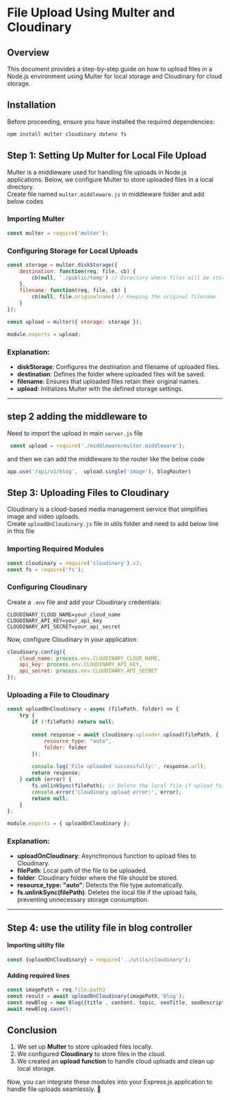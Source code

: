 # File Upload Using Multer and Cloudinary

## Overview
This document provides a step-by-step guide on how to upload files in a Node.js environment using Multer for local storage and Cloudinary for cloud storage.

## Installation
Before proceeding, ensure you have installed the required dependencies:
```sh
npm install multer cloudinary dotenv fs
```

## Step 1: Setting Up Multer for Local File Upload

Multer is a middleware used for handling file uploads in Node.js applications. Below, we configure Multer to store uploaded files in a local directory. <br>
Create file named `multer.middleware.js` in middleware folder and add below codes

### Importing Multer
```js
const multer = require('multer');
```

### Configuring Storage for Local Uploads
```js
const storage = multer.diskStorage({
    destination: function(req, file, cb) {
        cb(null, './public/temp') // Directory where files will be stored
    },
    filename: function(req, file, cb) {
        cb(null, file.originalname) // Keeping the original filename
    }
});

const upload = multer({ storage: storage });

module.exports = upload;
```

### Explanation:
- **diskStorage**: Configures the destination and filename of uploaded files.
- **destination**: Defines the folder where uploaded files will be saved.
- **filename**: Ensures that uploaded files retain their original names.
- **upload**: Initializes Multer with the defined storage settings.

---

## step 2 adding the middleware to 
Need to import the upload in main `server.js` file

```js
 const upload = require('./middleware/multer.middleware');
 ```

 and then we can add the middleware to the router like the below code

 ```js
 app.use('/api/v1/blog',  upload.single('image'), blogRouter)
 ```


## Step 3: Uploading Files to Cloudinary
Cloudinary is a cloud-based media management service that simplifies image and video uploads.<br>
Create `uploadOnCloudinary.js`  file in utils folder and need to add below line in this file

### Importing Required Modules
```js
const cloudinary = require('cloudinary').v2;
const fs = require('fs');
```

### Configuring Cloudinary
Create a `.env` file and add your Cloudinary credentials:
```
CLOUDINARY_CLOUD_NAME=your_cloud_name
CLOUDINARY_API_KEY=your_api_key
CLOUDINARY_API_SECRET=your_api_secret
```

Now, configure Cloudinary in your application:
```js
cloudinary.config({
    cloud_name: process.env.CLOUDINARY_CLOUD_NAME,
    api_key: process.env.CLOUDINARY_API_KEY,
    api_secret: process.env.CLOUDINARY_API_SECRET
});
```

### Uploading a File to Cloudinary
```js
const uploadOnCloudinary = async (filePath, folder) => {
    try {
        if (!filePath) return null;
        
        const response = await cloudinary.uploader.upload(filePath, {
            resource_type: "auto",
            folder: folder
        });
        
        console.log('File uploaded successfully:', response.url);
        return response;
    } catch (error) {
        fs.unlinkSync(filePath); // Delete the local file if upload fails
        console.error('Cloudinary upload error:', error);
        return null;
    }
};

module.exports = { uploadOnCloudinary };
```

### Explanation:
- **uploadOnCloudinary**: Asynchronous function to upload files to Cloudinary.
- **filePath**: Local path of the file to be uploaded.
- **folder**: Cloudinary folder where the file should be stored.
- **resource_type: "auto"**: Detects the file type automatically.
- **fs.unlinkSync(filePath)**: Deletes the local file if the upload fails, preventing unnecessary storage consumption.

---


## Step 4: use the utility file in blog controller
#### Importing uitilty file
```js
const {uploadOnCloudinary} = require('../utils/cloudinary');  
```
#### Adding required lines
```js
const imagePath = req.file.path3
const result = await uploadOnCloudinary(imagePath,'Blog'); 
const newBlog = new Blog({title , content, topic, seoTitle, seoDescription, altImage , slug , image:result.secure_url}) 
await newBlog.save();
```



## Conclusion
1. We set up **Multer** to store uploaded files locally.
2. We configured **Cloudinary** to store files in the cloud.
3. We created an **upload function** to handle cloud uploads and clean up local storage.

Now, you can integrate these modules into your Express.js application to handle file uploads seamlessly. 🚀

